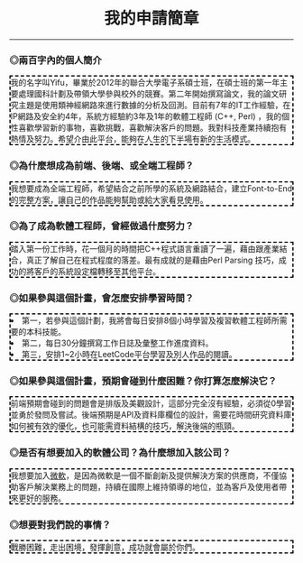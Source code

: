 <!DOCTYPE html>
<html>
	<head>
		<meta charset="utf-8"></meta>
		<title>HomePage</title>
	</head>
	<body>
		<h1 style="color:FFFF; text-align: center;">我的申請簡章</h1>
		<hr/>
		<h3>◎兩百字內的個人簡介</h3>
			<div style="border:2px black dashed;">我的名字叫Yifu，畢業於2012年的聯合大學電子系碩士班，在碩士班的第一年主要處理國科計劃及帶領大學參與校外的競賽。第二年開始撰寫論文，我的論文研究主題是使用類神經網路來進行數據的分析及回測。目前有7年的IT工作經驗，在IP網路及安全約4年，系統方經驗約3年及1年的軟體工程師 (C++, Perl) ，我的個性喜歡學習新的事物，喜歡挑戰，喜歡解決客戶的問題。我對科技產業持續抱有熱情及努力。希望介由此平台，能夠在人生的下半場有新的生活模式。</div>
		<h3>◎為什麼想成為前端、後端、或全端工程師？</h3>
			<div style="border:2px black dashed;">我想要成為全端工程師，希望結合之前所學的系統及網路結合，建立Font-to-End的完整方案，讓自己的作品能夠幫助或給大家看見使用。</div>
		<h3>◎為了成為軟體工程師，曾經做過什麼努力？</h3>
			<div style="border:2px black dashed;">踏入第一份工作時，花一個月的時間把C++程式語言重讀了一遍，藉由跟產業結合，真正了解自己在程式程度的落差。最有成就的是藉由Perl Parsing 技巧，成功的將客戶的系統設定檔轉移至其他平台。</div>
		<h3>◎如果參與這個計畫，會怎麼安排學習時間？</h3>
		<div style="border:2px black dashed;">
			<li>第一，若參與這個計劃，我將會每日安排8個小時學習及複習軟體工程師所需要的本科技能。</li>
			<li>第二，每日30分鐘撰寫工作日誌及彙整工作進度資料。</li>
			<li>第三，安排1~2小時在LeetCode平台學習及別人作品的閱讀。</li>
		</div>
		<h3>◎如果參與這個計畫，預期會碰到什麼困難？你打算怎麼解決它？</h3>
			<div style="border:2px black dashed;">前端預期會碰到的問題會是排版及美觀設計，這部分完全沒有經驗，必須從0學習並勇於發問及嘗試。後端預期是API及資料庫欄位的設計，需要花時間研究資料庫如何被有效的優化，也可能需資料結構的技巧，解決後端的瓶頸。</div>
		<h3>◎是否有想要加入的軟體公司？為什麼想加入該公司？</h3>
			<div style="border:2px black dashed;">我想要加入<a href="https://www.microsoft.com/zh-tw/">微軟</a>，是因為微軟是一個不斷創新及提供解決方案的供應商，不僅協助客戶解決業務上的問題，持續在國際上維持領導的地位，並為客戶及使用者帶來更好的服務。</div>
		<h3>◎想要對我們說的事情？</h3>
			<div style="border:2px black dashed;">戰勝困難，走出困境，發揮創意，成功就會屬於你們。</div>
	</body>
</html>
